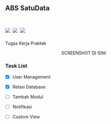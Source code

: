 ## ABS SatuData
<h1 style="font-weight:normal">
  <a href="https://github.com/ilhamtaufiq/abs_satudata/releases/tag/v1.0"><img src=https://img.shields.io/github/v/release/ilhamtaufiq/abs_satudata?style=for-the-badge></a>
  <a href="https://github.com/ilhamtaufiq/abs_satudata/commits/v1.0"><img src=https://img.shields.io/github/commits-since/ilhamtaufiq/abs_satudata/v1.0/master?style=for-the-badge></a>
    <a href="https://github.com/ilhamtaufiq/abs_satudata/blob/master/LICENSE.md"><img src=https://img.shields.io/github/license/ilhamtaufiq/abs_satudata?style=for-the-badge></a>
</h1>

Tugas Kerja Praktek
<br>

<p align="center">
  SCREENSHOT DI SINI
</p>

### Task List

- [x] User Management
- [x] Relasi Database
- [ ] Tambah Modul
- [ ] Notifikasi
- [ ] Custom View

